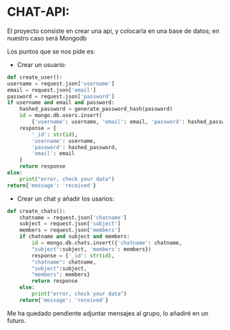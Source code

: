 # CHAT-API:

El proyecto consiste en crear una api, y colocarla en una base de datos; en nuestro caso será Mongodb

Los puntos que se nos pide es: 


- Crear un usuario:
```python
def create_user():
username = request.json['username']
email = request.json['email']
password = request.json['password']
if username and email and password: 
    hashed_password = generate_password_hash(password)
    id = mongo.db.users.insert(
        {'username': username, 'email': email, 'password': hashed_password})
    response = {
        '_id': str(id),
        'username': username,
        'password': hashed_password,
        'email': email
    }
    return response
else:
    print("error, check your data")
return{'message': 'received'}
```

- Crear un chat y añadir los usarios:
```python
def create_chats():
    chatname = request.json['chatname']
    subject = request.json['subject']
    members = request.json['members'] 
    if chatname and subject and members:
        id = mongo.db.chats.insert({'chatname': chatname,
        "subject":subject, 'members': members})
        response = {'_id': str(id),
        "chatname": chatname,
        "subject":subject, 
        "members": members} 
        return response
    else:
        print("error, check your data")
    return{'message': 'received'}
```

Me ha quedado pendiente adjuntar mensajes al grupo, lo añadiré en un futuro.